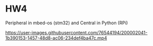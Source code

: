 # HW4
Peripheral in mbed-os (stm32) and Central in Python (RPi)


https://user-images.githubusercontent.com/76544194/200002041-1b390153-1457-48d8-ac06-234def4ba47c.mp4

